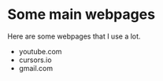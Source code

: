 # Some main webpages
Here are some webpages that I use a lot.
<ul>
<li>youtube.com</li>
<li>cursors.io</li>
<li>gmail.com</li>
</ul>
